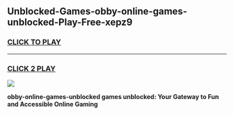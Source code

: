
## Unblocked-Games-obby-online-games-unblocked-Play-Free-xepz9
<h3>
<a href="https://premium76.site?title=obby-online-games-unblocked&ref=15A">CLICK TO PLAY</a></h3>
<hr>

<h3>
<a href="https://premium76.site?title=obby-online-games-unblocked&ref=15A">CLICK 2 PLAY</a>
  
</h3>

<a href="https://premium76.site?title=obby-online-games-unblocked&ref=15A"><img src="https://clearcache.store/games.png"></a>


**obby-online-games-unblocked games unblocked: Your Gateway to Fun and Accessible Online Gaming**
